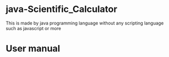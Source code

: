 # java-Scientific_Calculator
This is made by java programming language without any scripting language such as javascript or more 
<h1>User manual </h1>

